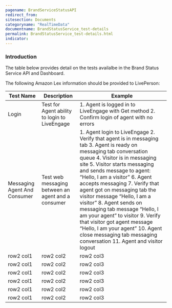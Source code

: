 ```yaml
---
pagename: BrandServiceStatusAPI
redirect_from:
sitesection: Documents
categoryname: "RealTimeData"
documentname: BrandStatusService_test-details
permalink: BrandStatusService_test-details.html
indicator:
---
```


### Introduction

The table below provides detail on the tests availalbe in the Brand Status Service API and Dashboard.

The following Amazon Lex information should be provided to LivePerson:

<table>
  <thead>
    <tr>
    <th>Test Name</th>
    <th>Description</th>
    <th>Example</th>
    </tr>
  </thead>
  <tbody>
  <tr>
    <td>Login</td>
    <td>Test for Agent ability to login to LiveEngage</td>
    <td>1. Agent is logged in to LiveEngage with Get method
2. Confirm login of agent with no errors
</td>
  </tr>
    <tr>
    <td>Messaging Agent And Consumer</td>
    <td>Test web messaging between an agent and a consumer</td>
    <td>1. Agent login to LiveEngage
2. Verify that agent is in messaging tab
3. Agent is ready on messaging tab conversation queue
4. Visitor is in messaging site
5. Visitor starts messaging and sends message to agent: “Hello, I am a visitor”
6. Agent accepts messaging
7. Verify that agent got on messaging tab the visitor message “Hello, I am a visitor”
8. Agent sends on messaging tab message “Hello, I am your agent” to visitor
9. Verify that visitor got agent message “Hello, I am your agent”
10. Agent close messaging tab messaging conversation
11. Agent and visitor logout</td>
  </tr>
    <tr>
    <td>row2 col1</td>
    <td>row2 col2</td>
    <td>row2 col3</td>
  </tr>
    <tr>
    <td>row2 col1</td>
    <td>row2 col2</td>
    <td>row2 col3</td>
  </tr>
    <tr>
    <td>row2 col1</td>
    <td>row2 col2</td>
    <td>row2 col3</td>
  </tr>
    <tr>
    <td>row2 col1</td>
    <td>row2 col2</td>
    <td>row2 col3</td>
  </tr>
    <tr>
    <td>row2 col1</td>
    <td>row2 col2</td>
    <td>row2 col3</td>
  </tr>
    <tr>
    <td>row2 col1</td>
    <td>row2 col2</td>
    <td>row2 col3</td>
  </tr>
 </tbody>
</table>
